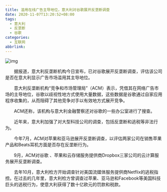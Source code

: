 ```yaml
---
title: 滥用在线广告主导地位，意大利对谷歌展开反垄断调查
date: 2020-11-07T13:20:52+08:00
tags:
  - 意大利
  - 反垄断
  - 谷歌
categories:
  - 互联网
abbrlink:
---
```


![img](https://cdn.jsdelivr.net/gh/yakeing/Documentation@main/Hexo/images/908b-kcaeqzx8044435.jpg)

　　据报道，意大利反垄断机构今日宣布，已对谷歌展开反垄断调查，评估该公司是否在意大利显示广告市场滥用其主导地位。

　　意大利反垄断机构“竞争和市场管理局”（ACM）表示，凭借其在网络广告市场的主导地位，谷歌以歧视性地方式使用大量数据，这些数据是谷歌通过自家应用程序收集的，从而阻碍了其他竞争对手以有效地方式展开竞争。

　　ACM还称，该机构与意大利金融警察还对谷歌的一些办公室进行了搜查。

　　近年来，意大利加强了对大型科技公司的调查，包括反垄断和逃税等非法行为。

　　今年7月，ACM对苹果和亚马逊展开反垄断调查，以评估两家公司在销售苹果产品和Beats耳机方面是否存在反垄断行为。

　　9月，ACM对谷歌 、苹果和云存储服务提供商Dropbox三家公司的云计算服务展开反垄断调查。

　　去年10月，意大利检方开始调查针对美国流媒体服务提供商Netflix的逃税指控。在过去的几年里，意大利检方曾调查过苹果、亚马逊和Facebook等美国科技巨头的逃税行为，使意大利获得了数十亿欧元的罚款和税款。